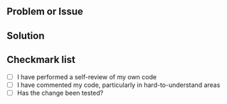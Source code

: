 ## Problem or Issue
<!Please write the problem or issue that you were solving (screenshots also work)>

## Solution
<!Please write the solution to the issue/problem (screenshots also work)>

## Checkmark list
<!Please checkmark (with an X between the brackets) what is relevant to the changes of the PR>

- [ ] I have performed a self-review of my own code
- [ ] I have commented my code, particularly in hard-to-understand areas
- [ ] Has the change been tested?
